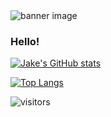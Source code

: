 <img src="https://media-exp1.licdn.com/dms/image/C4D16AQGPgzHMqxkTiQ/profile-displaybackgroundimage-shrink_350_1400/0/1602279712809?e=1618444800&v=beta&t=4bcbyrGXzLrVawfIRRrkcpr9NvzcrEAiyFShieQ1DsM" alt="banner image" />

### Hello!

[![Jake's GitHub stats](https://github-readme-stats.vercel.app/api?username=jakedalus&show_icons=true&theme=radical)](https://github.com/anuraghazra/github-readme-stats)

[![Top Langs](https://github-readme-stats.vercel.app/api/top-langs/?username=jakedalus&layout=compact&theme=radical)](https://github.com/anuraghazra/github-readme-stats)

<!--
**Jakedalus/jakedalus** is a ✨ _special_ ✨ repository because its `README.md` (this file) appears on your GitHub profile.

[![willianrod's wakatime stats](https://github-readme-stats.vercel.app/api/wakatime?username=jakedalus)](https://github.com/anuraghazra/github-readme-stats)


Here are some ideas to get you started:

- 🔭 I’m currently working on transitioning to a front-end web development position!
- 🌱 I’m currently learning D3.js and Phaser
- 👯 I’m looking to collaborate on ...
- 🤔 I’m looking for help with ...
- 💬 Ask me about any philosophy questions you have :P
- 📫 How to reach me: jacob.a.carpenter@gmail.com or on Twitter
- 😄 Pronouns: he/him
- ⚡ Fun fact: ...
-->


![visitors](https://visitor-badge.glitch.me/badge?page_id=jakedalus.jakedalus)
